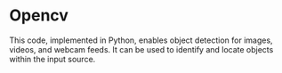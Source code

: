 # Opencv
This code, implemented in Python, enables object detection for images, videos, and webcam feeds. It can be used to identify and locate objects within the input source.

